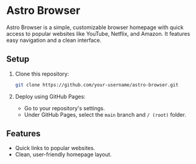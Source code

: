 
# Astro Browser

Astro Browser is a simple, customizable browser homepage with quick access to popular websites like YouTube, Netflix, and Amazon. It features easy navigation and a clean interface.

## Setup

1. Clone this repository:
   ```bash
   git clone https://github.com/your-username/astro-browser.git
   ```

2. Deploy using GitHub Pages:
   - Go to your repository's settings.
   - Under GitHub Pages, select the `main` branch and `/ (root)` folder.

## Features

- Quick links to popular websites.
- Clean, user-friendly homepage layout.

